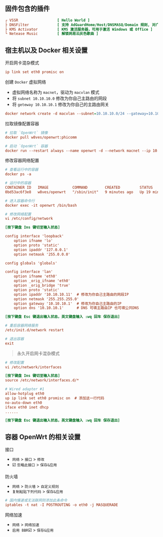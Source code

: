 
## 固件包含的插件
```ini
┌ VSSR                  [ Hello World ]  
├ DNSFilter             [ 支持 AdGuardHome/Host/DNSMASQ/Domain 规则, 对广告进行过滤 ]
├ KMS Activator         [ KMS 激活服务器，可用于激活 Windows 或 Office ]  
└ Netease Music         [ 解锁网易云灰色歌曲 ]
```




## 宿主机以及 Docker 相关设置
开启网卡混杂模式
```ini
ip link set eth0 promisc on
```
创建 `Docker` 虚拟网络  

- 虚拟网络名称为 `macnet`，驱动为 `macvlan` 模式  
- 将 `subnet 10.10.10.0`  修改为你自己主路由的网段  
- 将 `geteway 10.10.10.1` 修改为你自己的主路由网关
```ini
docker network create -d macvlan --subnet=10.10.10.0/24 --gateway=10.10.10.1 -o parent=eth0 macnet
```

拉取镜像配置容器
```ini
# 拉取 `OpenWrt` 镜像
docker pull w8ves/openwrt:phicomm

# 启动 `OpenWrt` 容器
docker run --restart always --name openwrt -d --network macnet --ip 10.10.10.11 --privileged w8ves/openwrt:phicomm /sbin/init
```

修改容器网络配置
```ini
# 查看运行中的容器
docker ps -a

# 运行中的容器
CONTAINER ID   IMAGE           COMMAND        CREATED         STATUS        PORTS     NAMES
0bd53ac6f3e8   w8ves/openwrt   "/sbin/init"   9 minutes ago   Up 19 minutes           openwrt

# 进入容器命令行
docker exec -it openwrt /bin/bash

# 修改网络配置
vi /etc/config/network
```
```ini
[按下键盘 Ins 键切至输入状态]

config interface 'loopback'
	option ifname 'lo'
	option proto 'static'
	option ipaddr '127.0.0.1'
	option netmask '255.0.0.0'

config globals 'globals'

config interface 'lan'
	option ifname 'eth0'
	option _orig_ifname 'eth0'
	option _orig_bridge 'true'
	option proto 'static'
	option ipaddr '10.10.10.11'  # 修改为你自己主路由的网段IP
	option netmask '255.255.255.0'
	option gateway '10.10.10.1'  # 修改为你自己主路由的IP
	option dns '10.10.10.1'      # DNS 可填主路由IP 也可填公共DNS

[按下键盘 Esc 键退出输入状态，英文键盘输入 :wq 回车 保存退出]
```
```ini
# 重启容器网络服务
/etc/init.d/network restart

# 退出容器
exit
```

> 永久开启网卡混杂模式
```ini
# 修改配置
vi /etc/network/interfaces
```
```ini
[按下键盘 Ins 键切至输入状态]
source /etc/network/interfaces.d/*

# Wired adapter #1
allow-hotplug eth0
up ip link set eth0 promisc on  # 添加这一行代码
no-auto-down eth0
iface eth0 inet dhcp
......

[按下键盘 Esc 键退出输入状态，英文键盘输入 :wq 回车 保存退出]
```

## 容器 OpenWrt 的相关设置

接口

- `网络` > `接口` > `修改`  
- ☑️ `忽略此接口` > `保存&应用` 

防火墙
- `网络` > `防火墙` > `自定义规则`  
- `复制粘贴下列代码` > `保存&应用` 
```ini
# 国内慢速或无法联网则添加此条命令
iptables -t nat -I POSTROUTING -o eth0 -j MASQUERADE
```

网络加速
- `网络` > `网络加速`  
- `启用 BBR`☑️ > `保存&应用` 